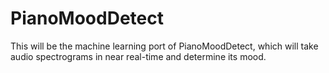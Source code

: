 # PianoMoodDetect
This will be the machine learning port of PianoMoodDetect, which will take audio spectrograms in near real-time and determine its mood.
